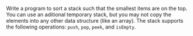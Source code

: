 Write a program to sort a stack such that the smallest items are on the top. You can use an aditional temporary stack, but you may not copy the elements into any other data structure (like an array). The stack supports the following operations: `push`, `pop`, `peek`, and `isEmpty`.
